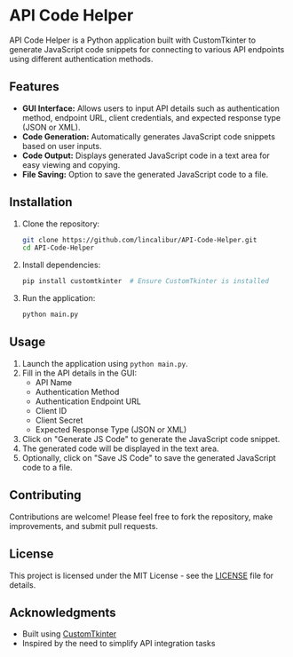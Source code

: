 # API Code Helper

API Code Helper is a Python application built with CustomTkinter to generate JavaScript code snippets for connecting to various API endpoints using different authentication methods.

## Features

- **GUI Interface:** Allows users to input API details such as authentication method, endpoint URL, client credentials, and expected response type (JSON or XML).
- **Code Generation:** Automatically generates JavaScript code snippets based on user inputs.
- **Code Output:** Displays generated JavaScript code in a text area for easy viewing and copying.
- **File Saving:** Option to save the generated JavaScript code to a file.

## Installation

1. Clone the repository:

   ```bash
   git clone https://github.com/lincalibur/API-Code-Helper.git
   cd API-Code-Helper
   ```

2. Install dependencies:

   ```bash
   pip install customtkinter  # Ensure CustomTkinter is installed
   ```

3. Run the application:

   ```bash
   python main.py
   ```

## Usage

1. Launch the application using `python main.py`.
2. Fill in the API details in the GUI:
   - API Name
   - Authentication Method
   - Authentication Endpoint URL
   - Client ID
   - Client Secret
   - Expected Response Type (JSON or XML)
3. Click on "Generate JS Code" to generate the JavaScript code snippet.
4. The generated code will be displayed in the text area.
5. Optionally, click on "Save JS Code" to save the generated JavaScript code to a file.

## Contributing

Contributions are welcome! Please feel free to fork the repository, make improvements, and submit pull requests.

## License

This project is licensed under the MIT License - see the [LICENSE](LICENSE) file for details.

## Acknowledgments

- Built using [CustomTkinter](https://github.com/pmgbergen/customtkinter)
- Inspired by the need to simplify API integration tasks